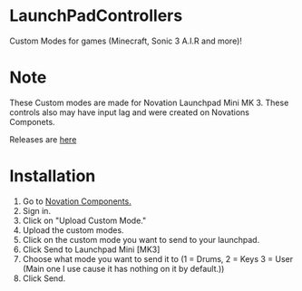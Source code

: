 # LaunchPadControllers
Custom Modes for games (Minecraft, Sonic 3 A.I.R and more)!

# Note
These Custom modes are made for Novation Launchpad Mini MK 3. These controls also may have input lag and were created on Novations Componets.

Releases are [here](https://github.com/HyperHaxStudios/LaunchPadControllers/releases)

# Installation
1. Go to [Novation Components.](https://components.novationmusic.com)
2. Sign in.
3. Click on "Upload Custom Mode."
4. Upload the custom modes.
5. Click on the custom mode you want to send to your launchpad.
6. Click Send to Launchpad Mini [MK3]
7. Choose what mode you want to send it to (1 = Drums, 2 = Keys 3 = User (Main one I use cause it has nothing on it by default.))
8. Click Send.

